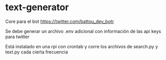 # text-generator

Core para el bot https://twitter.com/battou_dev_botr

Se debe generar un archivo .env adicional con información de las api keys para twitter

Está instalado en una rpi con crontab y corre los archivos de search.py y text.py cada cierta frecuencia
